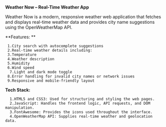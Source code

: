 **Weather Now – Real-Time Weather App**

Weather Now is a modern, responsive weather web application that fetches and displays real-time weather data and provides city name suggestions using the OpenWeatherMap API.

**Features: **

     1.City search with autocomplete suggestions
     2.Real-time weather details including:
     3.Temperature
     4.Weather description
     5.Humidity
     6.Wind speed
      7.Light and dark mode toggle
     8.Error handling for invalid city names or network issues
     9.Responsive and mobile-friendly layout



**Tech Stack:**

      1.HTML5 and CSS3: Used for structuring and styling the web pages.
      2.JavaScript: Handles the frontend logic, API requests, and DOM manipulation.
      3.FontAwesome: Provides the icons used throughout the interface.
      4.OpenWeatherMap API: Supplies real-time weather and geolocation data.

